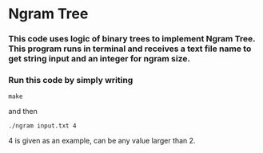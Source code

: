 # Ngram Tree
### This code uses logic of binary trees to implement Ngram Tree. This program runs in terminal and receives a text file name to get string input and an integer for ngram size. 
### Run this code  by simply writing

```
make
```

and then

```
./ngram input.txt 4
```

4 is given as an example, can be any value larger than 2.

